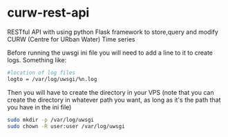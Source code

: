 # curw-rest-api
RESTful API with using python Flask framework to store,query and modify CURW (Centre for URban Water) Time series


Before running the uwsgi ini file you will need to add a line to it to create logs.
Something like:

```bash
#location of log files
logto = /var/log/uwsgi/%n.log
```

Then you will have to create the directory in your VPS
(note that you can create the directory in whatever path you want, as long as it's the path that you have in the ini file)

```bash
sudo mkdir -p /var/log/uwsgi
sudo chown -R user:user /var/log/uwsgi
```